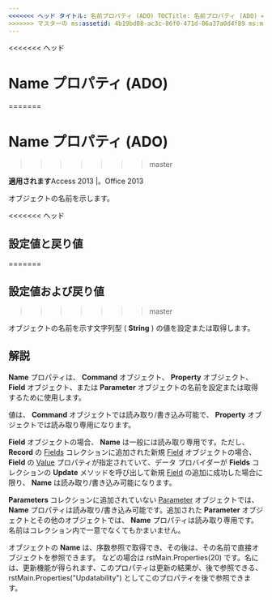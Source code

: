 ```yaml
---
<<<<<<< ヘッド タイトル: 名前プロパティ (ADO) TOCTitle: 名前プロパティ (ADO) === タイトル: Name プロパティ (ADO) TOCTitle: Name プロパティ (ADO)
>>>>>>> マスターの ms:assetid: 4b19bd08-ac3c-86f0-471d-06a37a0d4f89 ms:mtpsurl: https://msdn.microsoft.com/library/JJ249234(v=office.15) ms:contentKeyID: 48544683 ms.date: 2015/09/18 mtps_version: v=office.15
---
```


<<<<<<< ヘッド
# <a name="name-property-ado"></a>Name プロパティ (ADO)
=======
# <a name="name-property-ado"></a>Name プロパティ (ADO)
>>>>>>> master


**適用されます**Access 2013 |。Office 2013

オブジェクトの名前を示します。

<<<<<<< ヘッド
## <a name="settings-and-return-values"></a>設定値と戻り値
=======
## <a name="settings-and-return-values"></a>設定値および戻り値
>>>>>>> master

オブジェクトの名前を示す文字列型 ( **String** ) の値を設定または取得します。

## <a name="remarks"></a>解説

**Name** プロパティは、 **Command** オブジェクト、 **Property** オブジェクト、 **Field** オブジェクト、または **Parameter** オブジェクトの名前を設定または取得するために使用します。

値は、 **Command** オブジェクトでは読み取り/書き込み可能で、 **Property** オブジェクトでは読み取り専用になります。

**Field** オブジェクトの場合、 **Name** は一般には読み取り専用です。ただし、 **Record** の [Fields](fields-collection-ado.md) コレクションに追加された新規 [Field](record-object-ado.md) オブジェクトの場合、 **Field** の [Value](value-property-ado.md) プロパティが指定されていて、データ プロバイダーが **Fields** コレクションの **Update** メソッドを呼び出して新規 [Field](update-method-ado.md) の追加に成功した場合に限り、 **Name** は読み取り/書き込み可能になります。

**Parameters** コレクションに追加されていない [Parameter](parameters-collection-ado.md) オブジェクトでは、 **Name** プロパティは読み取り/書き込み可能です。追加された **Parameter** オブジェクトとその他のオブジェクトでは、 **Name** プロパティは読み取り専用です。名前はコレクション内で一意でなくてもかまいません。

オブジェクトの **Name** は、序数参照で取得でき、その後は、その名前で直接オブジェクトを参照できます。 などの場合は rstMain.Properties(20) です。名には、更新機能が得られます、このプロパティは更新の結果が、後で参照できる、rstMain.Properties("Updatability") としてこのプロパティを後で参照できます。

